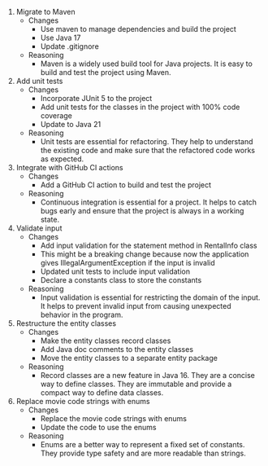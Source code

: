 1. Migrate to Maven
    - Changes
        - Use maven to manage dependencies and build the project
        - Use Java 17
        - Update .gitignore
    - Reasoning
        - Maven is a widely used build tool for Java projects. It is easy to build and test the project using Maven.
2. Add unit tests
    - Changes
        - Incorporate JUnit 5 to the project
        - Add unit tests for the classes in the project with 100% code coverage
        - Update to Java 21
    - Reasoning
        - Unit tests are essential for refactoring. They help to understand the existing code and make sure that the
          refactored code works as expected.
3. Integrate with GitHub CI actions
    - Changes
        - Add a GitHub CI action to build and test the project
    - Reasoning
        - Continuous integration is essential for a project. It helps to catch bugs early and ensure that the project
          is always in a working state.
4. Validate input
    - Changes
        - Add input validation for the statement method in RentalInfo class
        - This might be a breaking change because now the application gives IllegalArgumentException if the input is
          invalid
        - Updated unit tests to include input validation
        - Declare a constants class to store the constants
    - Reasoning
        - Input validation is essential for restricting the domain of the input. It helps to prevent invalid input from
          causing unexpected behavior in the program.
5. Restructure the entity classes
    - Changes
        - Make the entity classes record classes
        - Add Java doc comments to the entity classes
        - Move the entity classes to a separate entity package
    - Reasoning
        - Record classes are a new feature in Java 16. They are a concise way to define classes. They are immutable and
          provide a compact way to define data classes.
6. Replace movie code strings with enums
    - Changes
        - Replace the movie code strings with enums
        - Update the code to use the enums
    - Reasoning
        - Enums are a better way to represent a fixed set of constants. They provide type safety and are more readable
          than strings.